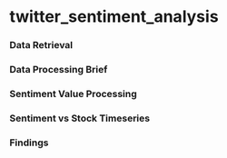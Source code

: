 # twitter_sentiment_analysis
### Data Retrieval 

### Data Processing Brief 

### Sentiment Value Processing 

### Sentiment vs Stock Timeseries 

### Findings 




